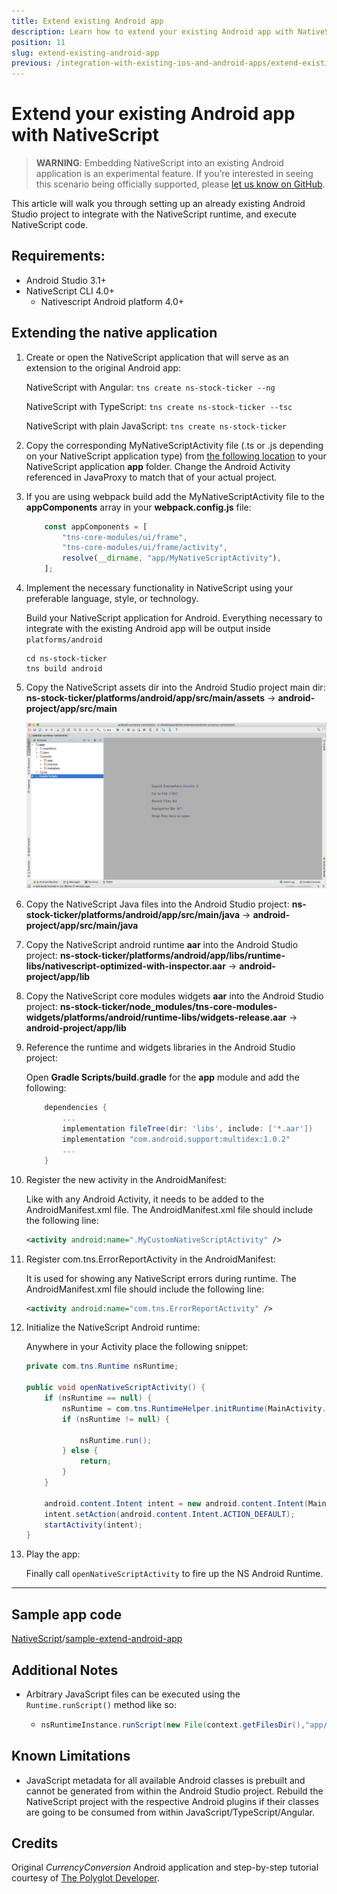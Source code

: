 ```yaml
---
title: Extend existing Android app
description: Learn how to extend your existing Android app with NativeScript
position: 11
slug: extend-existing-android-app
previous: /integration-with-existing-ios-and-android-apps/extend-existing-android-app-with-ns-angular2
---
```


# Extend your existing Android app with NativeScript

> **WARNING**: Embedding NativeScript into an existing Android application is an experimental feature. If you’re interested in seeing this scenario being officially supported, please [let us know on GitHub](https://github.com/NativeScript/android-runtime/issues/321).

This article will walk you through setting up an already existing Android Studio project to integrate with the NativeScript runtime, and execute NativeScript code.

## Requirements: 
 - Android Studio 3.1+
 - NativeScript CLI 4.0+
    - Nativescript Android platform 4.0+

## Extending the native application

1. Create or open the NativeScript application that will serve as an extension to the original Android app:

    NativeScript with Angular:
    `tns create ns-stock-ticker --ng`

    NativeScript with TypeScript:
    `tns create ns-stock-ticker --tsc`

    NativeScript with plain JavaScript:
    `tns create ns-stock-ticker`

2. Copy the corresponding MyNativeScriptActivity file (.ts or .js depending on your NativeScript application type) from [the following location](https://github.com/NativeScript/sample-extend-android-app/tree/master/common) to your NativeScript application **app** folder. Change the Android Activity referenced in JavaProxy to match that of your actual project.

3. If you are using webpack build add the MyNativeScriptActivity file to the **appComponents** array in your **webpack.config.js** file:

    ```javascript
        const appComponents = [
            "tns-core-modules/ui/frame",
            "tns-core-modules/ui/frame/activity",
            resolve(__dirname, "app/MyNativeScriptActivity"),
        ];
    ```

4. Implement the necessary functionality in NativeScript using your preferable language, style, or technology. 

    Build your NativeScript application for Android. Everything necessary to integrate with the existing Android app will be output inside `platforms/android`

    ```shell
    cd ns-stock-ticker
    tns build android
    ```

5. Copy the NativeScript assets dir into the Android Studio project main dir:
    **ns-stock-ticker/platforms/android/app/src/main/assets** -> **android-project/app/src/main**

    ![Copy assets](../img/extend-existing-android-app/android-nativescript-1.png)
    


6. Copy the NativeScript Java files into the Android Studio project:
    **ns-stock-ticker/platforms/android/app/src/main/java** -> **android-project/app/src/main/java**

7. Copy the NativeScript android runtime **aar** into the Android Studio project:
    **ns-stock-ticker/platforms/android/app/libs/runtime-libs/nativescript-optimized-with-inspector.aar** -> **android-project/app/lib**
    
8. Copy the NativeScript core modules widgets **aar** into the Android Studio project:
    **ns-stock-ticker/node_modules/tns-core-modules-widgets/platforms/android/runtime-libs/widgets-release.aar** -> **android-project/app/lib**

9. Reference the runtime and widgets libraries in the Android Studio project:

    Open **Gradle Scripts/build.gradle** for the **app** module and add the following:

    ```groovy
        dependencies {
            ...
            implementation fileTree(dir: 'libs', include: ['*.aar'])
            implementation "com.android.support:multidex:1.0.2"
            ...
        }
    ```

10. Register the new activity in the AndroidManifest:

    Like with any Android Activity, it needs to be added to the AndroidManifest.xml file. The AndroidManifest.xml file should include the following line:
    ```xml
    <activity android:name=".MyCustomNativeScriptActivity" />
    ```
    
11. Register com.tns.ErrorReportActivity in the AndroidManifest:

    It is used for showing any NativeScript errors during runtime. The AndroidManifest.xml file should include the following line:
    ```xml
    <activity android:name="com.tns.ErrorReportActivity" />
    ```

12. Initialize the NativeScript Android runtime:

    Anywhere in your Activity place the following snippet:
    ```Java
    private com.tns.Runtime nsRuntime;

    public void openNativeScriptActivity() {
        if (nsRuntime == null) {
            nsRuntime = com.tns.RuntimeHelper.initRuntime(MainActivity.this.getApplication());
            if (nsRuntime != null) {

                nsRuntime.run();
            } else {
                return;
            }
        }

        android.content.Intent intent = new android.content.Intent(MainActivity.this, MyCustomNativeScriptActivity.class);
        intent.setAction(android.content.Intent.ACTION_DEFAULT);
        startActivity(intent);
    }
    ```

13. Play the app:

    Finally call `openNativeScriptActivity` to fire up the NS Android Runtime.

---

## **Sample app code** 
[NativeScript](https://github.com/NativeScript/)/[sample-extend-android-app](https://github.com/NativeScript/sample-extend-android-app)

## **Additional Notes**
 - Arbitrary JavaScript files can be executed using the `Runtime.runScript()` method like so:
    - ```Java
      nsRuntimeInstance.runScript(new File(context.getFilesDir(),"app/view.js"))
      ```

## **Known Limitations**
 - JavaScript metadata for all available Android classes is prebuilt and cannot be generated from within the Android Studio project. Rebuild the NativeScript project with the respective Android plugins if their classes are going to be consumed from within JavaScript/TypeScript/Angular.
 
## **Credits** 
Original *CurrencyConversion* Android application and step-by-step tutorial courtesy of [The Polyglot Developer](https://www.thepolyglotdeveloper.com/2017/06/legacy-android-java-nativescript-angular/).
